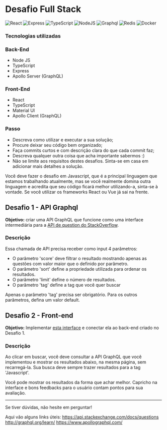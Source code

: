 # Desafio Full Stack
![React](https://img.shields.io/badge/-React-blue?style=flat-square&logo=React&logoColor=white)
![Express](https://img.shields.io/badge/-Express-black?style=flat-square&logo=express&logoColor=white)
![TypeScript](https://img.shields.io/badge/-TypeScript-blue?style=flat-square&logo=Typescript&logoColor=white)
![NodeJS](https://img.shields.io/badge/-NodeJS-white?style=flat-square&logo=node.js&color=339933&logoColor=white)
![Graphql](https://img.shields.io/badge/-Graphql-purple?style=flat-square&logo=graphql&logoColor=white)
![Redis](https://img.shields.io/badge/-Redis-red?style=flat-square&logo=redis&logoColor=white)
![Docker](https://img.shields.io/badge/-Docker-blue?style=flat-square&logo=Docker&logoColor=white)


### Tecnologias utilizadas

### Back-End
- Node JS
- TypeScript
- Express
- Apollo Server (GraphQL)

### Front-End
- React
- TypeScript
- Material UI
- Apollo Client (GraphQL)



### Passo
- Descreva como utilizar e executar a sua solução;
- Procure deixar seu código bem organizado;
- Faça commits curtos e com descrição clara do que cada commit faz;
- Descreva qualquer outra coisa que acha importante sabermos :)
- Não se limite aos requisitos destes desafios. Sinta-se em casa em adicionar mais detalhes a solução.

Você deve fazer o desafio em Javascript, que é a principal linguagem que estamos trabalhando atualmente, mas se você realmente domina outra linguagem e acredita que seu código ficará melhor utilizando-a, sinta-se à vontade. Se você utilizar os frameworks React ou Vue já sai na frente. 

## Desafio 1 - API Graphql
**Objetivo:** criar uma API GraphQL que funcione como uma interface intermediária para a [API de question do StackOverflow](https://api.stackexchange.com/docs/questions).

### Descrição
Essa chamada de API precisa receber como input 4 parâmetros:
- O parâmetro 'score' deve filtrar o resultado mostrando apenas as questões com valor maior que o definido por parâmetro. 
- O parâmetro 'sort' define a propriedade utilizada para ordenar os resultados.  
- O parâmetro 'limit' define o número de resultados.
- O parâmetro 'tag' define a tag que você quer buscar

Apenas o parâmetro 'tag' precisa ser obrigatório. Para os outros parâmetros, defina um valor default.

## Desafio 2 - Front-end
**Objetivo:** Implementar [esta interface](https://drive.google.com/file/d/1TeyJx9meFHKFH33VeqzfNeXcA0V_gsIu/view) e conectar ela ao back-end criado no Desafio 1.

### Descrição
Ao clicar em buscar, você deve consultar a API GraphQL que você implementou e mostrar os resultados abaixo, na mesma página, sem recarregá-la. Sua busca deve sempre trazer resultados para a tag 'Javascript'.

Você pode mostrar os resultados da forma que achar melhor. Capricho na interface e bons feedbacks para o usuário contam pontos para sua avaliação.

---
Se tiver dúvidas, não hesite em perguntar!

Aqui vão alguns links úteis:
https://api.stackexchange.com/docs/questions
http://graphql.org/learn/
https://www.apollographql.com/
